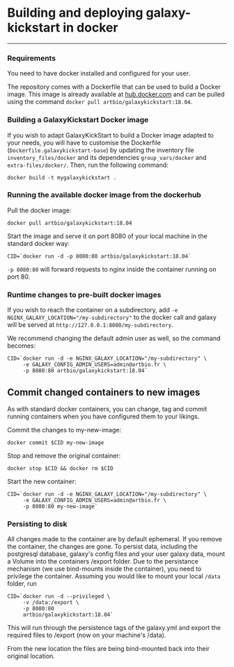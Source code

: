 
# Building and deploying galaxy-kickstart in docker
----

### Requirements
You need to have docker installed and configured for your user.

The repository comes with a Dockerfile that can be used to build a Docker image. This image
is already available at [hub.docker.com](https://hub.docker.com/repository/docker/artbio/galaxykickstart/general)
and can be pulled using the command `docker pull artbio/galaxykickstart:18.04`.

### Building a GalaxyKickstart Docker image
If you wish to adapt GalaxyKickStart to build a Docker image adapted to your needs, you will
have to customise the Dockerfile (`Dockerfile.galaxykickstart-base`) by updating the inventory
file `inventory_files/docker` and its dependencies `group_vars/docker` and `extra-files/docker/`.
Then, run the following command:

```
docker build -t mygalaxykickstart .
```

### Running the available docker image from the dockerhub

Pull the docker image:
```
docker pull artbio/galaxykickstart:18.04
```

Start the image and serve it on port 8080 of your local machine in the standard docker way:
```
CID=`docker run -d -p 8080:80 artbio/galaxykickstart:18.04`
```

`-p 8080:80` will forward requests to nginx inside the container running on port 80.

### Runtime changes to pre-built docker images

If you wish to reach the container on a subdirectory, add `-e NGINX_GALAXY_LOCATION="/my-subdirectory"` to the docker call 
and galaxy will be served at `http://127.0.0.1:8080/my-subdirectory`.

We recommend changing the default admin user as well, so the command becomes:
```
CID=`docker run -d -e NGINX_GALAXY_LOCATION="/my-subdirectory" \
     -e GALAXY_CONFIG_ADMIN_USERS=admin@artbio.fr \
     -p 8080:80 artbio/galaxykickstart:18.04`
```

## Commit changed containers to new images

As with standard docker containers, you can change, tag and commit running containers when you have configured them to your likings.

Commit the changes to my-new-image:
```
docker commit $CID my-new-image

```
Stop and remove the original container:
```
docker stop $CID && docker rm $CID
```
Start the new container:
```
CID=`docker run -d -e NGINX_GALAXY_LOCATION="/my-subdirectory" \
     -e GALAXY_CONFIG_ADMIN_USERS=admin@artbio.fr \
     -p 8080:80 my-new-image`
```

### Persisting to disk

All changes made to the container are by default ephemeral. If you remove the container,
the changes are gone. To persist data, including the postgresql database, galaxy's config
files and your user galaxy data, mount a Volume into the containers /export folder.
Due to the persistance mechanism (we use bind-mounts inside the container), you need to
privilege the container. Assuming you would like to mount your local `/data` folder, run
```
CID=`docker run -d --privileged \
     -v /data:/export \
     -p 8080:80
     artbio/galaxykickstart:18.04`
```
This will run through the persistence tags of the galaxy.yml and export the required files
to /export (now on your machine's /data).

From the new location the files are being bind-mounted back into their original location.
